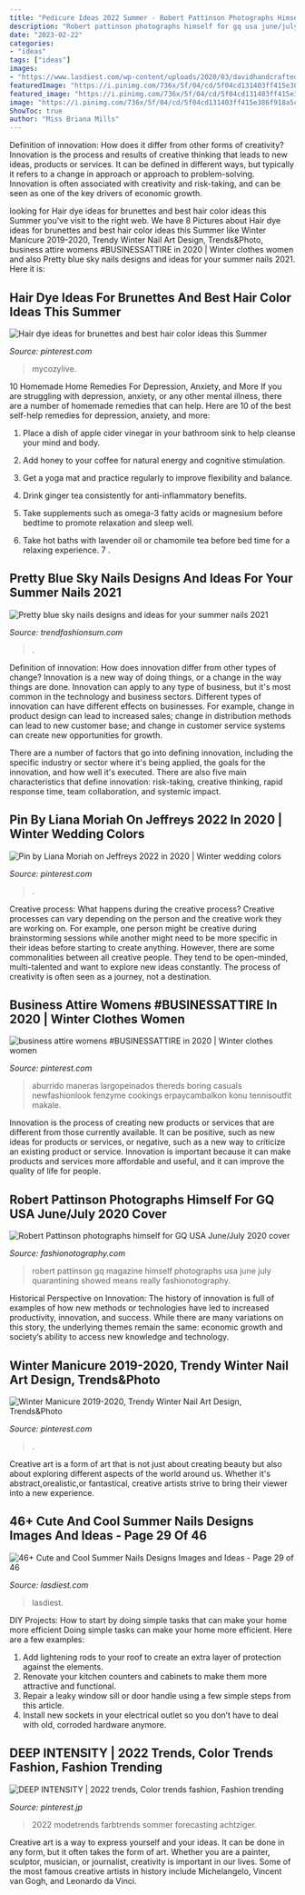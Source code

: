 ```yaml
---
title: "Pedicure Ideas 2022 Summer - Robert Pattinson Photographs Himself For Gq Usa June/july 2020 Cover"
description: "Robert pattinson photographs himself for gq usa june/july 2020 cover"
date: "2023-02-22"
categories:
- "ideas"
tags: ["ideas"]
images:
- "https://www.lasdiest.com/wp-content/uploads/2020/03/davidhandcrafted_56531415_681875238898481_4570916733680573556_n.jpg"
featuredImage: "https://i.pinimg.com/736x/5f/04/cd/5f04cd131403ff415e386f918a5c4958.jpg"
featured_image: "https://i.pinimg.com/736x/5f/04/cd/5f04cd131403ff415e386f918a5c4958.jpg"
image: "https://i.pinimg.com/736x/5f/04/cd/5f04cd131403ff415e386f918a5c4958.jpg"
ShowToc: true
author: "Miss Briana Mills"
---
```



Definition of innovation: How does it differ from other forms of creativity?
Innovation is the process and results of creative thinking that leads to new ideas, products or services. It can be defined in different ways, but typically it refers to a change in approach or approach to problem-solving. Innovation is often associated with creativity and risk-taking, and can be seen as one of the key drivers of economic growth.

	

		
looking for Hair dye ideas for brunettes and best hair color ideas this Summer you've visit to the right web. We have 8 Pictures about Hair dye ideas for brunettes and best hair color ideas this Summer like Winter Manicure 2019-2020, Trendy Winter Nail Art Design, Trends&amp;Photo, business attire womens #BUSINESSATTIRE in 2020 | Winter clothes women and also Pretty blue sky nails designs and ideas for your summer nails 2021. Here it is:
		
    
## Hair Dye Ideas For Brunettes And Best Hair Color Ideas This Summer

<img loading=lazy src="https://i.pinimg.com/736x/fe/ae/70/feae7030b173008bf6fa3b5f32702247.jpg" onerror="this.onerror=null;this.src='https://tse3.mm.bing.net/th?id=OIP.7b-MPyF8WMcO3TvBEpvOIAHaKc&amp;pid=15.1';" alt="Hair dye ideas for brunettes and best hair color ideas this Summer">

_Source: pinterest.com_

>mycozylive. 

	

10 Homemade Home Remedies For Depression, Anxiety, and More
If you are struggling with depression, anxiety, or any other mental illness, there are a number of homemade remedies that can help. Here are 10 of the best self-help remedies for depression, anxiety, and more:
1. Place a dish of apple cider vinegar in your bathroom sink to help cleanse your mind and body.

2. Add honey to your coffee for natural energy and cognitive stimulation.

3. Get a yoga mat and practice regularly to improve flexibility and balance.

4. Drink ginger tea consistently for anti-inflammatory benefits.

5. Take supplements such as omega-3 fatty acids or magnesium before bedtime to promote relaxation and sleep well.

6. Take hot baths with lavender oil or chamomile tea before bed time for a relaxing experience.      7 .

    
## Pretty Blue Sky Nails Designs And Ideas For Your Summer Nails 2021

<img loading=lazy src="https://trendfashionsum.com/wp-content/uploads/2021/06/1-4.jpg" onerror="this.onerror=null;this.src='https://tse1.mm.bing.net/th?id=OIP.Ymy8ciyrg4nOIm0nZYX0WAHaLH&amp;pid=15.1';" alt="Pretty blue sky nails designs and ideas for your summer nails 2021">

_Source: trendfashionsum.com_

>. 

	

Definition of innovation: How does innovation differ from other types of change?
Innovation is a new way of doing things, or a change in the way things are done. Innovation can apply to any type of business, but it's most common in the technology and business sectors.
Different types of innovation can have different effects on businesses. For example, change in product design can lead to increased sales; change in distribution methods can lead to new customer base; and change in customer service systems can create new opportunities for growth.

There are a number of factors that go into defining innovation, including the specific industry or sector where it's being applied, the goals for the innovation, and how well it's executed. There are also five main characteristics that define innovation: risk-taking, creative thinking, rapid response time, team collaboration, and systemic impact.

    
## Pin By Liana Moriah On Jeffreys 2022 In 2020 | Winter Wedding Colors

<img loading=lazy src="https://i.pinimg.com/736x/14/97/2e/14972e3985b7c21fe177c0817cf4beae.jpg" onerror="this.onerror=null;this.src='https://tse4.mm.bing.net/th?id=OIP.fsHs5vV62ynx5Jt0nsTPzAHaPn&amp;pid=15.1';" alt="Pin by Liana Moriah on Jeffreys 2022 in 2020 | Winter wedding colors">

_Source: pinterest.com_

>. 

	

Creative process: What happens during the creative process?
Creative processes can vary depending on the person and the creative work they are working on. For example, one person might be creative during brainstorming sessions while another might need to be more specific in their ideas before starting to create anything. However, there are some commonalities between all creative people. They tend to be open-minded, multi-talented and want to explore new ideas constantly. The process of creativity is often seen as a journey, not a destination.

    
## Business Attire Womens #BUSINESSATTIRE In 2020 | Winter Clothes Women

<img loading=lazy src="https://i.pinimg.com/736x/5f/a5/70/5fa5703271dcdf16ea7641051f6751a8.jpg" onerror="this.onerror=null;this.src='https://tse4.mm.bing.net/th?id=OIP.sNUw9_hxuloFBhP5K_r3HgHaKq&amp;pid=15.1';" alt="business attire womens #BUSINESSATTIRE in 2020 | Winter clothes women">

_Source: pinterest.com_

>aburrido maneras largopeinados thereds boring casuals newfashionlook fenzyme cookings erpaycambalkon konu tennisoutfit makale. 

	

Innovation is the process of creating new products or services that are different from those currently available. It can be positive, such as new ideas for products or services, or negative, such as a new way to criticize an existing product or service. Innovation is important because it can make products and services more affordable and useful, and it can improve the quality of life for people.

    
## Robert Pattinson Photographs Himself For GQ USA June/July 2020 Cover

<img loading=lazy src="https://www.fashionotography.com/wp-content/uploads/2020/06/Robert-Pattinson-photographs-himself-for-GQ-USA-June-July-2020-cover-11.jpg" onerror="this.onerror=null;this.src='https://tse3.mm.bing.net/th?id=OIP.rAsMDFpOcs-LIhxSy0m0zQHaKR&amp;pid=15.1';" alt="Robert Pattinson photographs himself for GQ USA June/July 2020 cover">

_Source: fashionotography.com_

>robert pattinson gq magazine himself photographs usa june july quarantining showed means really fashionotography. 

	

Historical Perspective on Innovation:
The history of innovation is full of examples of how new methods or technologies have led to increased productivity, innovation, and success. While there are many variations on this story, the underlying themes remain the same: economic growth and society’s ability to access new knowledge and technology.

    
## Winter Manicure 2019-2020, Trendy Winter Nail Art Design, Trends&amp;Photo

<img loading=lazy src="https://i.pinimg.com/736x/5f/04/cd/5f04cd131403ff415e386f918a5c4958.jpg" onerror="this.onerror=null;this.src='https://tse3.mm.bing.net/th?id=OIP.0Xa98COE_8HIglgertjFBQAAAA&amp;pid=15.1';" alt="Winter Manicure 2019-2020, Trendy Winter Nail Art Design, Trends&amp;Photo">

_Source: pinterest.com_

>. 

	

Creative art is a form of art that is not just about creating beauty but also about exploring different aspects of the world around us. Whether it's abstract,orealistic,or fantastical, creative artists strive to bring their viewer into a new experience.

    
## 46+ Cute And Cool Summer Nails Designs Images And Ideas - Page 29 Of 46

<img loading=lazy src="https://www.lasdiest.com/wp-content/uploads/2020/03/davidhandcrafted_56531415_681875238898481_4570916733680573556_n.jpg" onerror="this.onerror=null;this.src='https://tse2.mm.bing.net/th?id=OIP.MGaR0PJ4qi6E-CwI87ByPQHaNy&amp;pid=15.1';" alt="46+ Cute and Cool Summer Nails Designs Images and Ideas - Page 29 of 46">

_Source: lasdiest.com_

>lasdiest. 

	

DIY Projects: How to start by doing simple tasks that can make your home more efficient
Doing simple tasks can make your home more efficient. Here are a few examples:
1. Add lightening rods to your roof to create an extra layer of protection against the elements.
2. Renovate your kitchen counters and cabinets to make them more attractive and functional.
3. Repair a leaky window sill or door handle using a few simple steps from this article. 
4. Install new sockets in your electrical outlet so you don’t have to deal with old, corroded hardware anymore.

    
## DEEP INTENSITY | 2022 Trends, Color Trends Fashion, Fashion Trending

<img loading=lazy src="https://i.pinimg.com/736x/38/fe/3e/38fe3e4152a0c01d0a7e718bd103665e.jpg" onerror="this.onerror=null;this.src='https://tse4.mm.bing.net/th?id=OIP.PepsoKtkoXa7s_S_l48Z8gHaKe&amp;pid=15.1';" alt="DEEP INTENSITY | 2022 trends, Color trends fashion, Fashion trending">

_Source: pinterest.jp_

>2022 modetrends farbtrends sommer forecasting achtziger. 

	

Creative art is a way to express yourself and your ideas. It can be done in any form, but it often takes the form of art. Whether you are a painter, sculptor, musician, or journalist, creativity is important in our lives. Some of the most famous creative artists in history include Michelangelo, Vincent van Gogh, and Leonardo da Vinci.

